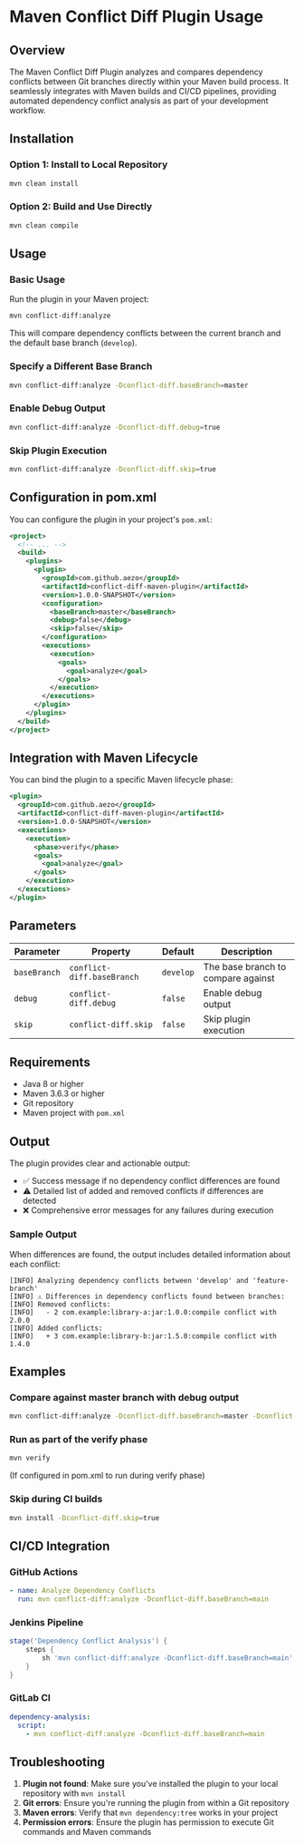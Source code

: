# Maven Conflict Diff Plugin Usage

## Overview

The Maven Conflict Diff Plugin analyzes and compares dependency conflicts between Git branches directly within your Maven build process. It seamlessly integrates with Maven builds and CI/CD pipelines, providing automated dependency conflict analysis as part of your development workflow.

## Installation

### Option 1: Install to Local Repository

```bash
mvn clean install
```

### Option 2: Build and Use Directly

```bash
mvn clean compile
```

## Usage

### Basic Usage

Run the plugin in your Maven project:

```bash
mvn conflict-diff:analyze
```

This will compare dependency conflicts between the current branch and the default base branch (`develop`).

### Specify a Different Base Branch

```bash
mvn conflict-diff:analyze -Dconflict-diff.baseBranch=master
```

### Enable Debug Output

```bash
mvn conflict-diff:analyze -Dconflict-diff.debug=true
```

### Skip Plugin Execution

```bash
mvn conflict-diff:analyze -Dconflict-diff.skip=true
```

## Configuration in pom.xml

You can configure the plugin in your project's `pom.xml`:

```xml
<project>
  <!-- ... -->
  <build>
    <plugins>
      <plugin>
        <groupId>com.github.aezo</groupId>
        <artifactId>conflict-diff-maven-plugin</artifactId>
        <version>1.0.0-SNAPSHOT</version>
        <configuration>
          <baseBranch>master</baseBranch>
          <debug>false</debug>
          <skip>false</skip>
        </configuration>
        <executions>
          <execution>
            <goals>
              <goal>analyze</goal>
            </goals>
          </execution>
        </executions>
      </plugin>
    </plugins>
  </build>
</project>
```

## Integration with Maven Lifecycle

You can bind the plugin to a specific Maven lifecycle phase:

```xml
<plugin>
  <groupId>com.github.aezo</groupId>
  <artifactId>conflict-diff-maven-plugin</artifactId>
  <version>1.0.0-SNAPSHOT</version>
  <executions>
    <execution>
      <phase>verify</phase>
      <goals>
        <goal>analyze</goal>
      </goals>
    </execution>
  </executions>
</plugin>
```

## Parameters

| Parameter | Property | Default | Description |
|-----------|----------|---------|-------------|
| `baseBranch` | `conflict-diff.baseBranch` | `develop` | The base branch to compare against |
| `debug` | `conflict-diff.debug` | `false` | Enable debug output |
| `skip` | `conflict-diff.skip` | `false` | Skip plugin execution |

## Requirements

- Java 8 or higher
- Maven 3.6.3 or higher
- Git repository
- Maven project with `pom.xml`

## Output

The plugin provides clear and actionable output:

- ✅ Success message if no dependency conflict differences are found
- ⚠️ Detailed list of added and removed conflicts if differences are detected
- ❌ Comprehensive error messages for any failures during execution

### Sample Output

When differences are found, the output includes detailed information about each conflict:

```
[INFO] Analyzing dependency conflicts between 'develop' and 'feature-branch'
[INFO] ⚠️ Differences in dependency conflicts found between branches:
[INFO] Removed conflicts:
[INFO]   - 2 com.example:library-a:jar:1.0.0:compile conflict with 2.0.0
[INFO] Added conflicts:
[INFO]   + 3 com.example:library-b:jar:1.5.0:compile conflict with 1.4.0
```

## Examples

### Compare against master branch with debug output
```bash
mvn conflict-diff:analyze -Dconflict-diff.baseBranch=master -Dconflict-diff.debug=true
```

### Run as part of the verify phase
```bash
mvn verify
```
(If configured in pom.xml to run during verify phase)

### Skip during CI builds
```bash
mvn install -Dconflict-diff.skip=true
```

## CI/CD Integration

### GitHub Actions

```yaml
- name: Analyze Dependency Conflicts
  run: mvn conflict-diff:analyze -Dconflict-diff.baseBranch=main
```

### Jenkins Pipeline

```groovy
stage('Dependency Conflict Analysis') {
    steps {
        sh 'mvn conflict-diff:analyze -Dconflict-diff.baseBranch=main'
    }
}
```

### GitLab CI

```yaml
dependency-analysis:
  script:
    - mvn conflict-diff:analyze -Dconflict-diff.baseBranch=main
```

## Troubleshooting

1. **Plugin not found**: Make sure you've installed the plugin to your local repository with `mvn install`
2. **Git errors**: Ensure you're running the plugin from within a Git repository
3. **Maven errors**: Verify that `mvn dependency:tree` works in your project
4. **Permission errors**: Ensure the plugin has permission to execute Git commands and Maven commands
